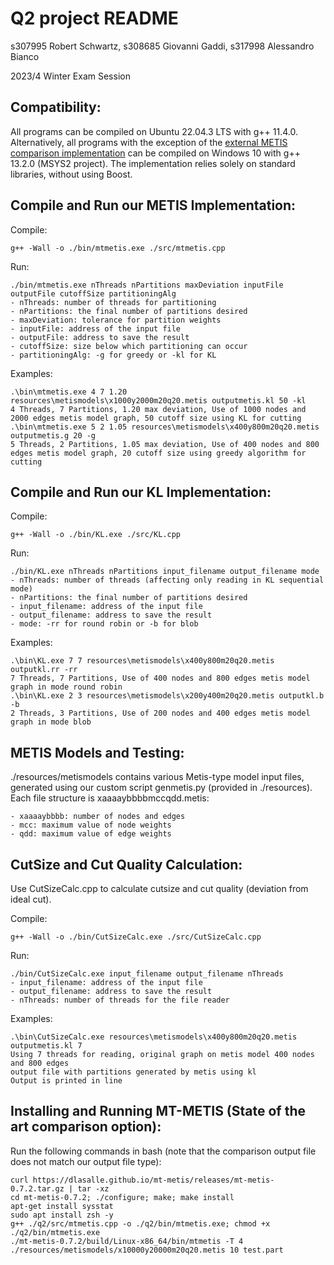 # Q2 project README

s307995 Robert Schwartz, s308685 Giovanni Gaddi, s317998 Alessandro Bianco

2023/4 Winter Exam Session


## Compatibility:
All programs can be compiled on Ubuntu 22.04.3 LTS with g++ 11.4.0. Alternatively, all programs with the exception of the [external METIS comparison implementation](https://github.com/KarypisLab/METIS) can be compiled on Windows 10 with g++ 13.2.0 (MSYS2 project). The implementation relies solely on standard libraries, without using Boost.

## Compile and Run our METIS Implementation:

Compile:

    g++ -Wall -o ./bin/mtmetis.exe ./src/mtmetis.cpp
    
Run:

    ./bin/mtmetis.exe nThreads nPartitions maxDeviation inputFile outputFile cutoffSize partitioningAlg
    - nThreads: number of threads for partitioning
    - nPartitions: the final number of partitions desired
    - maxDeviation: tolerance for partition weights
    - inputFile: address of the input file
    - outputFile: address to save the result
    - cutoffSize: size below which partitioning can occur
    - partitioningAlg: -g for greedy or -kl for KL
    
Examples:

    .\bin\mtmetis.exe 4 7 1.20 resources\metismodels\x1000y2000m20q20.metis outputmetis.kl 50 -kl
    4 Threads, 7 Partitions, 1.20 max deviation, Use of 1000 nodes and 2000 edges metis model graph, 50 cutoff size using KL for cutting
    .\bin\mtmetis.exe 5 2 1.05 resources\metismodels\x400y800m20q20.metis outputmetis.g 20 -g
    5 Threads, 2 Partitions, 1.05 max deviation, Use of 400 nodes and 800 edges metis model graph, 20 cutoff size using greedy algorithm for cutting

## Compile and Run our KL Implementation:

Compile:

    g++ -Wall -o ./bin/KL.exe ./src/KL.cpp
    
Run:

    ./bin/KL.exe nThreads nPartitions input_filename output_filename mode
    - nThreads: number of threads (affecting only reading in KL sequential mode)
    - nPartitions: the final number of partitions desired
    - input_filename: address of the input file
    - output_filename: address to save the result
    - mode: -rr for round robin or -b for blob
    
Examples:

    .\bin\KL.exe 7 7 resources\metismodels\x400y800m20q20.metis outputkl.rr -rr
    7 Threads, 7 Partitions, Use of 400 nodes and 800 edges metis model graph in mode round robin
    .\bin\KL.exe 2 3 resources\metismodels\x200y400m20q20.metis outputkl.b -b
    2 Threads, 3 Partitions, Use of 200 nodes and 400 edges metis model graph in mode blob

## METIS Models and Testing:

./resources/metismodels contains various Metis-type model input files, generated using our custom script genmetis.py (provided in ./resources). Each file structure is xaaaaybbbbmccqdd.metis:

    - xaaaaybbbb: number of nodes and edges
    - mcc: maximum value of node weights
    - qdd: maximum value of edge weights

## CutSize and Cut Quality Calculation:

Use CutSizeCalc.cpp to calculate cutsize and cut quality (deviation from ideal cut).

Compile:

    g++ -Wall -o ./bin/CutSizeCalc.exe ./src/CutSizeCalc.cpp
    
Run:

    ./bin/CutSizeCalc.exe input_filename output_filename nThreads
    - input_filename: address of the input file
    - output_filename: address to save the result
    - nThreads: number of threads for the file reader
    
Examples:

    .\bin\CutSizeCalc.exe resources\metismodels\x400y800m20q20.metis outputmetis.kl 7
    Using 7 threads for reading, original graph on metis model 400 nodes and 800 edges
    output file with partitions generated by metis using kl
    Output is printed in line
    
## Installing and Running MT-METIS (State of the art comparison option):

Run the following commands in bash (note that the comparison output file does not match our output file type):

    curl https://dlasalle.github.io/mt-metis/releases/mt-metis-0.7.2.tar.gz | tar -xz
    cd mt-metis-0.7.2; ./configure; make; make install
    apt-get install sysstat
    sudo apt install zsh -y
    g++ ./q2/src/mtmetis.cpp -o ./q2/bin/mtmetis.exe; chmod +x ./q2/bin/mtmetis.exe
    ./mt-metis-0.7.2/build/Linux-x86_64/bin/mtmetis -T 4 ./resources/metismodels/x10000y20000m20q20.metis 10 test.part
